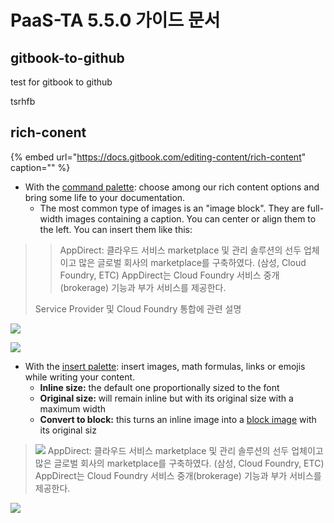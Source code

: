 # PaaS-TA 5.5.0 가이드 문서

## gitbook-to-github

test for gitbook to github

tsrhfb

## rich-conent

{% embed url="https://docs.gitbook.com/editing-content/rich-content" caption="" %}

* With the [command palette](./): choose among our rich content options and bring some life to your documentation.
  * The most common type of images is an "image block". They are full-width images containing a caption. You can center or align them to the left. You can insert them like this:

> > AppDirect: 클라우드 서비스 marketplace 및 관리 솔루션의 선두 업체이고 많은 글로벌 회사의 marketplace를 구축하였다. \(삼성, Cloud Foundry, ETC\) AppDirect는 Cloud Foundry 서비스 중개\(brokerage\) 기능과 부가 서비스를 제공한다.
>
> Service Provider 및 Cloud Foundry 통합에 관련 설명

![](https://github.com/hoony-lab/gitbook-to-github/tree/7ce869a81e7c98aff3c265306ea67e6ee0e05339/.gitbook/assets/5.png)

![](https://github.com/hoony-lab/gitbook-to-github/tree/7ce869a81e7c98aff3c265306ea67e6ee0e05339/.gitbook/assets/6.png)

* With the [insert palette](./): insert images, math formulas, links or emojis while writing your content.
  * **Inline size:** the default one proportionally sized to the font
  * **Original size:** will remain inline but with its original size with a maximum width
  * **Convert to block:** this turns an inline image into a [block image](./) with its original siz

> ![](https://github.com/hoony-lab/gitbook-to-github/tree/7ce869a81e7c98aff3c265306ea67e6ee0e05339/.gitbook/assets/5.png) AppDirect: 클라우드 서비스 marketplace 및 관리 솔루션의 선두 업체이고 많은 글로벌 회사의 marketplace를 구축하였다. \(삼성, Cloud Foundry, ETC\) AppDirect는 Cloud Foundry 서비스 중개\(brokerage\) 기능과 부가 서비스를 제공한다.

![](https://github.com/hoony-lab/gitbook-to-github/tree/7ce869a81e7c98aff3c265306ea67e6ee0e05339/.gitbook/assets/6.png)

